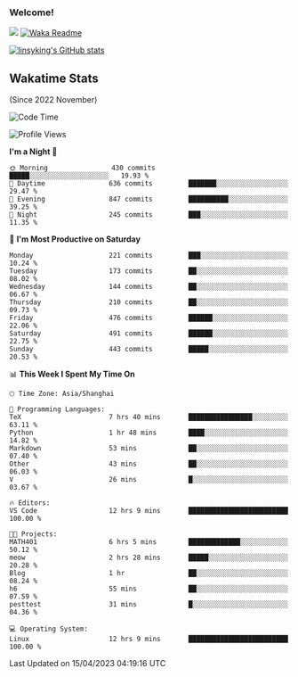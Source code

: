 ### Welcome!

![](https://visitor-badge.glitch.me/badge?page_id=linsyking.linsyking)
[![Waka Readme](https://github.com/linsyking/linsyking/actions/workflows/waka-readme.yml/badge.svg)](https://github.com/linsyking/linsyking/actions/workflows/waka-readme.yml)

[![linsyking's GitHub stats](https://github-readme-stats.vercel.app/api?username=linsyking&show_icons=true&theme=onedark)](https://github.com/anuraghazra/github-readme-stats)

## Wakatime Stats

(Since 2022 November)

<!--START_SECTION:waka-->
![Code Time](http://img.shields.io/badge/Code%20Time-303%20hrs%2010%20mins-blue)

![Profile Views](http://img.shields.io/badge/Profile%20Views-4-blue)

**I'm a Night 🦉** 

```text
🌞 Morning                430 commits         █████░░░░░░░░░░░░░░░░░░░░   19.93 % 
🌆 Daytime                636 commits         ███████░░░░░░░░░░░░░░░░░░   29.47 % 
🌃 Evening                847 commits         ██████████░░░░░░░░░░░░░░░   39.25 % 
🌙 Night                  245 commits         ███░░░░░░░░░░░░░░░░░░░░░░   11.35 % 
```
📅 **I'm Most Productive on Saturday** 

```text
Monday                   221 commits         ███░░░░░░░░░░░░░░░░░░░░░░   10.24 % 
Tuesday                  173 commits         ██░░░░░░░░░░░░░░░░░░░░░░░   08.02 % 
Wednesday                144 commits         ██░░░░░░░░░░░░░░░░░░░░░░░   06.67 % 
Thursday                 210 commits         ██░░░░░░░░░░░░░░░░░░░░░░░   09.73 % 
Friday                   476 commits         ██████░░░░░░░░░░░░░░░░░░░   22.06 % 
Saturday                 491 commits         ██████░░░░░░░░░░░░░░░░░░░   22.75 % 
Sunday                   443 commits         █████░░░░░░░░░░░░░░░░░░░░   20.53 % 
```


📊 **This Week I Spent My Time On** 

```text
🕑︎ Time Zone: Asia/Shanghai

💬 Programming Languages: 
TeX                      7 hrs 40 mins       ████████████████░░░░░░░░░   63.11 % 
Python                   1 hr 48 mins        ████░░░░░░░░░░░░░░░░░░░░░   14.82 % 
Markdown                 53 mins             ██░░░░░░░░░░░░░░░░░░░░░░░   07.40 % 
Other                    43 mins             ██░░░░░░░░░░░░░░░░░░░░░░░   06.03 % 
V                        26 mins             █░░░░░░░░░░░░░░░░░░░░░░░░   03.67 % 

🔥 Editors: 
VS Code                  12 hrs 9 mins       █████████████████████████   100.00 % 

🐱‍💻 Projects: 
MATH401                  6 hrs 5 mins        █████████████░░░░░░░░░░░░   50.12 % 
meow                     2 hrs 28 mins       █████░░░░░░░░░░░░░░░░░░░░   20.28 % 
Blog                     1 hr                ██░░░░░░░░░░░░░░░░░░░░░░░   08.24 % 
h6                       55 mins             ██░░░░░░░░░░░░░░░░░░░░░░░   07.59 % 
pesttest                 31 mins             █░░░░░░░░░░░░░░░░░░░░░░░░   04.36 % 

💻 Operating System: 
Linux                    12 hrs 9 mins       █████████████████████████   100.00 % 
```


 Last Updated on 15/04/2023 04:19:16 UTC
<!--END_SECTION:waka-->

